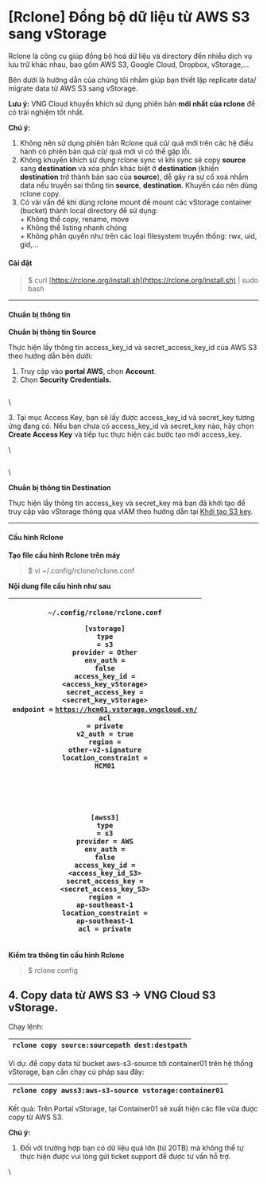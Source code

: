 # \[Rclone] Đồng bộ dữ liệu từ AWS S3 sang vStorage

Rclone là công cụ giúp đồng bộ hoá dữ liệu và directory đến nhiều dịch vụ lưu trữ khác nhau, bao gồm AWS S3, Google Cloud, Dropbox, vStorage,...

Bên dưới là hướng dẫn của chúng tôi nhằm giúp bạn thiết lập replicate data/ migrate data từ AWS S3 sang vStorage.

**Lưu ý:** VNG Cloud khuyến khích sử dụng phiên bản **mới nhất của rclone** để có trải nghiệm tốt nhất.&#x20;

**Chú ý:**

1. Không nên sử dụng phiên bản Rclone quá cũ/ quá mới trên các hệ điều hành có phiên bản quá cũ/ quá mới vì có thể gặp lỗi.
2. Không khuyến khích sử dụng rclone sync vì khi sync sẽ copy **source** sang **destination** và xóa phần khác biệt ở **destination** (khiến **destination** trở thành bản sao của **source**), dễ gây ra sự cố xoá nhầm data nếu truyền sai thông tin **source**, **destination**. Khuyến cáo nên dùng rclone copy.
3. &#x20;Có vài vấn đề khi dùng rclone mount để mount các vStorage container (bucket) thành local directory để sử dụng:\
   \+ Không thể copy, rename, move\
   \+ Không thể listing nhanh chóng\
   \+ Không phân quyền như trên các loại filesystem truyền thống: rwx, uid, gid,...

#### Cài đặt <a href="#id-rclone-dongbodulieutuawss3sangvstorage-caidat" id="id-rclone-dongbodulieutuawss3sangvstorage-caidat"></a>

> $ curl [https://rclone.org/install.sh](https://rclone.org/install.sh) | sudo bash

***

#### Chuẩn bị thông tin  <a href="#id-rclone-dongbodulieutuawss3sangvstorage-chuanbithongtin" id="id-rclone-dongbodulieutuawss3sangvstorage-chuanbithongtin"></a>

**Chuẩn bị thông tin Source**

Thực hiện lấy thông tin access\_key\_id và secret\_access\_key\_id của AWS S3 theo hướng dẫn bên dưới:

1. Truy cập vào **portal AWS**, chọn **Account**.
2. Chọn **Security Credentials.**&#x20;

<figure><img src="https://docs.vngcloud.vn/download/attachments/49648978/image2023-11-13_9-35-27.png?version=1&#x26;modificationDate=1699842929000&#x26;api=v2" alt=""><figcaption></figcaption></figure>

\


&#x20;3\. Tại mục Access Key, bạn sẽ lấy được access\_key\_id và secret\_key tương ứng đang có. Nếu bạn chưa có access\_key\_id và secret\_key nào, hãy chọn **Create Access Key** và tiếp tục thực hiện các bước tạo mới access\_key.&#x20;

\


<figure><img src="https://docs.vngcloud.vn/download/attachments/49648978/image2023-11-13_9-38-30.png?version=1&#x26;modificationDate=1699843112000&#x26;api=v2" alt=""><figcaption></figcaption></figure>

\


**Chuẩn bị thông tin Destination**

Thực hiện lấy thông tin access\_key và secret\_key mà bạn đã khởi tạo để truy cập vào vStorage thông qua vIAM theo hướng dẫn tại [Khởi tạo S3 key](https://docs.vngcloud.vn/pages/viewpage.action?pageId=59804857).

***

#### Cấu hình Rclone <a href="#id-rclone-dongbodulieutuawss3sangvstorage-cauhinhrclone" id="id-rclone-dongbodulieutuawss3sangvstorage-cauhinhrclone"></a>

**Tạo file cấu hình Rclone trên máy**

> $ vi \~/.config/rclone/rclone.conf

**Nội dung file cấu hình như sau**

| <p><code>~/.config/rclone/rclone.conf</code></p><p><code>[vstorage]</code><br><code>type = s3</code><br><code>provider = Other</code><br><code>env_auth = false</code><br><code>access_key_id = &#x3C;access_key_vStorage></code><br><code>secret_access_key = &#x3C;secret_key_vStorage></code><br><code>endpoint =</code> <a href="https://hcm01.vstorage.vngcloud.vn/"><code>https://hcm01.vstorage.vngcloud.vn/</code></a><br><code>acl = private</code><br><code>v2_auth = true</code><br><code>region = other-v2-signature</code><br><code>location_constraint = HCM01</code></p><p><br></p><p><br></p><p><code>[awss3]</code><br><code>type = s3</code><br><code>provider = AWS</code><br><code>env_auth = false</code><br><code>access_key_id = &#x3C;access_key_id_S3></code><br><code>secret_access_key = &#x3C;secret_access_key_S3></code><br><code>region = ap-southeast-1</code><br><code>location_constraint = ap-southeast-1</code><br><code>acl = private</code></p> |
| ------------------------------------------------------------------------------------------------------------------------------------------------------------------------------------------------------------------------------------------------------------------------------------------------------------------------------------------------------------------------------------------------------------------------------------------------------------------------------------------------------------------------------------------------------------------------------------------------------------------------------------------------------------------------------------------------------------------------------------------------------------------------------------------------------------------------------------------------------------------------------------------------------------------------------------------------------------------------------------- |

**Kiểm tra thông tin cấu hình Rclone**

> $ rclone config

## 4. Copy data từ AWS S3 → VNG Cloud S3 vStorage.  <a href="#id-rclone-dongbodulieutuawss3sangvstorage-4.copydatatuawss3-vngclouds3vstorage" id="id-rclone-dongbodulieutuawss3sangvstorage-4.copydatatuawss3-vngclouds3vstorage"></a>

&#x20;

Chạy lệnh: &#x20;

| `rclone copy source:sourcepath dest:destpath` |
| --------------------------------------------- |

Ví dụ: để copy data từ bucket aws-s3-source tới container01 trên hệ thống vStorage, bạn cần chạy cú pháp sau đây:

| `rclone copy awss3:aws-s3-source vstorage:container01` |
| ------------------------------------------------------ |

Kết quả: Trên Portal vStorage, tại Container01 sẽ xuất hiện các file vừa được copy từ AWS S3.&#x20;

**Chú ý:**

1. Đối với trường hợp bạn có dữ liệu quá lớn (từ 20TB) mà không thể tự thực hiện được vui lòng gửi ticket support để được tư vấn hỗ trợ.

\
